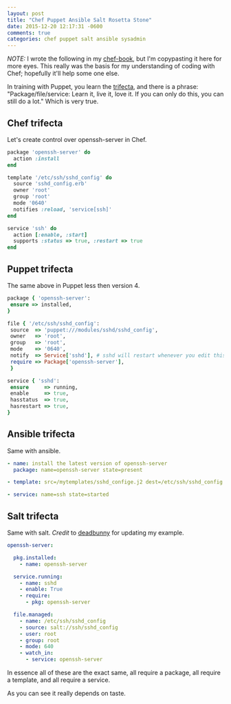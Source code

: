 ```yaml
---
layout: post
title: "Chef Puppet Ansible Salt Rosetta Stone"
date: 2015-12-20 12:17:31 -0600
comments: true
categories: chef puppet salt ansible sysadmin
---
```


_NOTE:_ I wrote the following in my [chef-book][chef-tri], but I'm copypasting
it here for more eyes. This really was the basis for my understanding of coding
with Chef; hopefully it'll help some one else.

In training with Puppet, you learn the [trifecta][trifecta], and there is a phrase:
"Package/file/service: Learn it, live it, love it.
If you can only do this, you can still do a lot." Which is very true.

## Chef trifecta

Let's create control over openssh-server in Chef.

```ruby
package 'openssh-server' do
  action :install
end

template '/etc/ssh/sshd_config' do
  source 'sshd_config.erb'
  owner 'root'
  group 'root'
  mode '0640'
  notifies :reload, 'service[ssh]'
end

service 'ssh' do
  action [:enable, :start]
  supports :status => true, :restart => true
end
```

## Puppet trifecta

The same above in Puppet less then version 4.

```ruby
package { 'openssh-server':
 ensure => installed,
}

file { '/etc/ssh/sshd_config':
 source  => 'puppet:///modules/sshd/sshd_config',
 owner   => 'root',
 group   => 'root',
 mode    => '0640',
 notify  => Service['sshd'], # sshd will restart whenever you edit this file.
 require => Package['openssh-server'],
 }

service { 'sshd':
 ensure     => running,
 enable     => true,
 hasstatus  => true,
 hasrestart => true,
}
```

## Ansible trifecta

Same with ansible.

```yaml
- name: install the latest version of openssh-server
  package: name=openssh-server state=present

- template: src=/mytemplates/sshd_confige.j2 dest=/etc/ssh/sshd_config owner=root group=root mode=0644

- service: name=ssh state=started
```

## Salt trifecta

Same with salt. _Credit_ to [deadbunny][deadbunny] for updating my example.

```yaml
openssh-server:

  pkg.installed:
    - name: openssh-server

  service.running:
    - name: sshd
    - enable: True
    - require:
      - pkg: openssh-server

  file.managed:
    - name: /etc/ssh/sshd_config
    - source: salt://ssh/sshd_config
    - user: root
    - group: root
    - mode: 640
    - watch_in:
      - service: openssh-server
```

In essence all of these are the exact same, all require a package, all require a template,
and all require a service.

As you can see it really depends on taste.


[chef-tri]: https://github.com/jjasghar/chef-book/blob/master/part2/06-write-simple-base-cookbook.md#chef-trifecta
[trifecta]: http://docs.puppetlabs.com/puppet_core_types_cheatsheet.pdf
[deadbunny]: https://www.reddit.com/user/deadbunny
